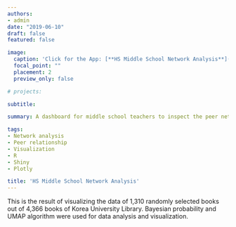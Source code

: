 ```yaml
---
authors:
- admin
date: "2019-06-10"
draft: false
featured: false

image:
  caption: 'Click for the App: [**HS Middle School Network Analysis**](https://a072826.shinyapps.io/hwasoon_network/)'
  focal_point: ""
  placement: 2
  preview_only: false

# projects: 

subtitle: 

summary: A dashboard for middle school teachers to inspect the peer network of students and their psychological properties. 

tags:
- Network analysis
- Peer relationship
- Visualization
- R
- Shiny
- Plotly

title: 'HS Middle School Network Analysis'
---
```





This is the result of visualizing the data of 1,310 randomly selected books out of 4,366 books of Korea University Library. Bayesian probability and UMAP algorithm were used for data analysis and visualization.
